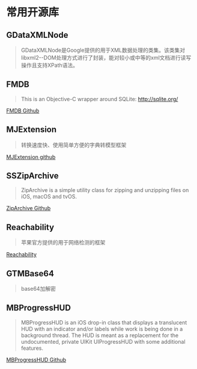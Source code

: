 # 常用开源库 

## GDataXMLNode 

> GDataXMLNode是Google提供的用于XML数据处理的类集。该类集对libxml2--DOM处理方式进行了封装，能对较小或中等的xml文档进行读写操作且支持XPath语法。

## FMDB

> This is an Objective-C wrapper around SQLite: http://sqlite.org/

[FMDB Github](https://github.com/ccgus/fmdb)

## MJExtension

> 转换速度快、使用简单方便的字典转模型框架

[MJExtension github](https://github.com/CoderMJLee/MJExtension)

## SSZipArchive

> ZipArchive is a simple utility class for zipping and unzipping files on iOS, macOS and tvOS.

[ZipArchive Github](https://github.com/ZipArchive/ZipArchive)

## Reachability

> 苹果官方提供的用于网络检测的框架

[Reachability](https://developer.apple.com/library/archive/samplecode/Reachability/Reachability.zip)

## GTMBase64

> base64加解密

## MBProgressHUD

> MBProgressHUD is an iOS drop-in class that displays a translucent HUD with an indicator and/or labels while work is being done in a background thread. The HUD is meant as a replacement for the undocumented, private UIKit UIProgressHUD with some additional features.

[MBProgressHUD Github](https://github.com/jdg/MBProgressHUD)